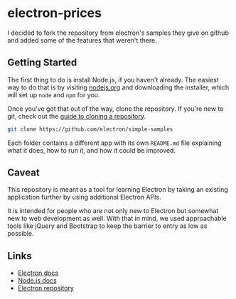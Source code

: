 # electron-prices
I decided to fork the repository from electron's samples they give on github and added some of the features that weren't there. 

## Getting Started

The first thing to do is install Node.js, if you haven't already. The easiest
way to do that is by visiting [nodejs.org](https://nodejs.org) and downloading
the installer, which will set up `node` and `npm` for you.

Once you've got that out of the way, clone the repository. If you're new to
git, check out the
[guide to cloning a repository](https://help.github.com/articles/cloning-a-repository/).

```sh
git clone https://github.com/electron/simple-samples
```

Each folder contains a different app with its own `README.md` file
explaining what it does, how to run it, and how it could be improved.

## Caveat

This repository is meant as a tool for learning Electron by taking an
existing application further by using additional Electron APIs.

It is intended for people who are not only new to Electron but
somewhat new to web development as well. With that in mind, we used approachable
tools like jQuery and Bootstrap to keep the barrier to entry as low as
possible.

## Links

- [Electron docs](http://electron.atom.io/docs/all)
- [Node.js docs](https://nodejs.org/docs/latest/api/all.html)
- [Electron repository](https://github.com/electron/electron)
